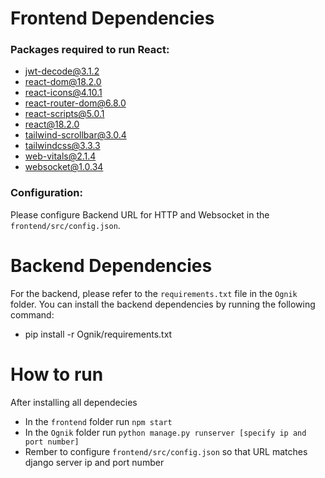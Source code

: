 # Frontend Dependencies

### Packages required to run React:

- jwt-decode@3.1.2
- react-dom@18.2.0
- react-icons@4.10.1
- react-router-dom@6.8.0
- react-scripts@5.0.1
- react@18.2.0
- tailwind-scrollbar@3.0.4
- tailwindcss@3.3.3
- web-vitals@2.1.4
- websocket@1.0.34

### Configuration:

Please configure Backend URL for HTTP and Websocket in the `frontend/src/config.json`.

# Backend Dependencies

For the backend, please refer to the `requirements.txt` file in the `Ognik` folder. You can install the backend dependencies by running the following command:
- pip install -r Ognik/requirements.txt

# How to run
After installing all dependecies
- In the `frontend` folder run `npm start`
- In the `Ognik` folder run `python manage.py runserver [specify ip and port number]`
- Rember to configure `frontend/src/config.json` so that URL matches django server ip and port number
